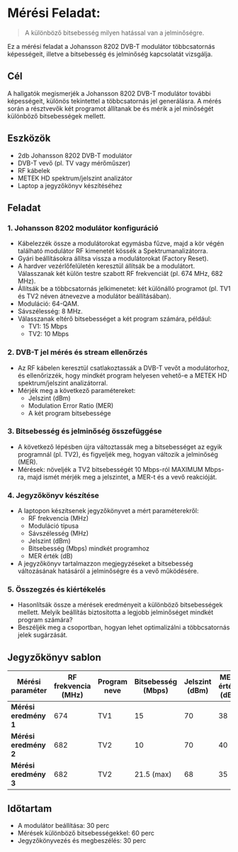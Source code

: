 # Mérési Feladat:   
> A különböző bitsebesség milyen hatással van a jelminőségre.

Ez a mérési feladat a Johansson 8202 DVB-T modulátor többcsatornás képességeit, illetve a bitsebesség és jelminőség kapcsolatát vizsgálja.

## Cél
A hallgatók megismerjék a Johansson 8202 DVB-T modulátor további képességeit, különös tekintettel a többcsatornás jel generálásra. A mérés során a résztvevők két programot állítanak be és mérik a jel minőségét különböző bitsebességek mellett.

## Eszközök
- 2db Johansson 8202 DVB-T modulátor
- DVB-T vevő (pl. TV vagy mérőműszer)
- RF kábelek
- METEK HD spektrum/jelszint analizátor
- Laptop a jegyzőkönyv készítéséhez

## Feladat

### 1. Johansson 8202 modulátor konfiguráció  
   - Kábelezzék össze a modulátorokat egymásba fűzve, majd a kör végén található modulátor RF kimenetét kössék a Spektrumanalizátorra.
   - Gyári beállításokra állítsa vissza a modulátorokat (Factory Reset).
   - A hardver vezérlőfelületén keresztül állítsák be a modulátort. Válasszanak két külön testre szabott RF frekvenciát (pl. 674 MHz, 682 MHz).
   - Állítsák be a többcsatornás jelkimenetet: két különálló programot (pl. TV1 és TV2 néven átnevezve a modulátor beállításában).
   - Moduláció: 64-QAM.
   - Sávszélesség: 8 MHz.
   - Válasszanak eltérő bitsebességet a két program számára, például:
     - TV1: 15 Mbps
     - TV2: 10 Mbps

### 2. DVB-T jel mérés és stream ellenőrzés
   - Az RF kábelen keresztül csatlakoztassák a DVB-T vevőt a modulátorhoz, és ellenőrizzék, hogy mindkét program helyesen vehető-e a METEK HD spektrum/jelszint analizátorral.
   - Mérjék meg a következő paramétereket:
     - Jelszint (dBm)
     - Modulation Error Ratio (MER)
     - A két program bitsebessége

### 3. Bitsebesség és jelminőség összefüggése
   - A következő lépésben újra változtassák meg a bitsebességet az egyik programnál (pl. TV2), és figyeljék meg, hogyan változik a jelminőség (MER).
   - Mérések: növeljék a TV2 bitsebességét 10 Mbps-ról MAXIMUM Mbps-ra, majd ismét mérjék meg a jelszintet, a MER-t és a vevő reakcióját.

### 4. Jegyzőkönyv készítése
   - A laptopon készítsenek jegyzőkönyvet a mért paraméterekről:
     - RF frekvencia (MHz)
     - Moduláció típusa
     - Sávszélesség (MHz)
     - Jelszint (dBm)
     - Bitsebesség (Mbps) mindkét programhoz
     - MER érték (dB)
   - A jegyzőkönyv tartalmazzon megjegyzéseket a bitsebesség változásának hatásáról a jelminőségre és a vevő működésére.

### 5. Összegzés és kiértékelés
   - Hasonlítsák össze a mérések eredményeit a különböző bitsebességek mellett. Melyik beállítás biztosította a legjobb jelminőséget mindkét program számára?
   - Beszéljék meg a csoportban, hogyan lehet optimalizálni a többcsatornás jelek sugárzását.

## Jegyzőkönyv sablon

| Mérési paraméter   | RF frekvencia (MHz) | Program neve | Bitsebesség (Mbps) | Jelszint (dBm) | MER érték (dB) |
|--------------------|---------------------|--------------|--------------------|----------------|----------------|
| **Mérési eredmény 1** | 674              | TV1          | 15                 | 70             | 38             |
| **Mérési eredmény 2** | 682              | TV2          | 10                 | 70             | 40             |
| **Mérési eredmény 3** | 682              | TV2          | 21.5 (max)         | 68             | 35             |

## Időtartam
- A modulátor beállítása: 30 perc
- Mérések különböző bitsebességekkel: 60 perc
- Jegyzőkönyvezés és megbeszélés: 30 perc
